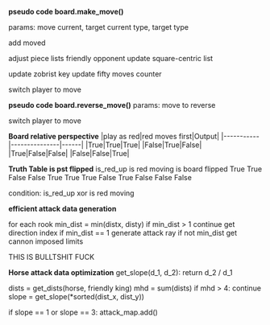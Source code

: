
**pseudo code board.make_move()**

params: move
current, target
current type, target type

add moved

adjust piece lists
    friendly
    opponent
update square-centric list

update zobrist key
update fifty moves counter

switch player to move




**pseudo code board.reverse_move()**
params: move to reverse

switch player to move


**Board relative perspective**
|play as red|red moves first|Output|
|-----------|---------------|------|
|True|True|True|
|False|True|False|
|True|False|False|
|False|False|True|


**Truth Table is pst flipped**
is_red_up   is red moving   is board flipped
True        True            False
False       True            True
True        False           True
False       False           False

condition: is_red_up xor is red moving


**efficient attack data generation**

for each rook
min_dist = min(distx, disty)
if min_dist > 1 continue
get direction index
if min_dist == 1 generate attack ray
if not min_dist get cannon imposed limits

THIS IS BULLTSHIT FUCK


**Horse attack data optimization**
get_slope(d_1, d_2):
return d_2 / d_1

dists = get_dists(horse, friendly king)
mhd = sum(dists)
if mhd > 4: continue
slope = get_slope(*sorted(dist_x, dist_y))

if slope == 1 or slope == 3:
attack_map.add()



